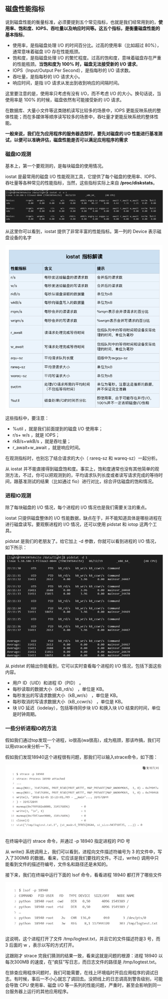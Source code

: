 ## 磁盘性能指标
说到磁盘性能的衡量标准，必须要提到五个常见指标，也就是我们经常用到的，**使用率、饱和度、IOPS、吞吐量以及响应时间等。这五个指标，是衡量磁盘性能的基本指标**。

 - 使用率，是指磁盘处理 I/O 的时间百分比。过高的使用率（比如超过 80%），通常意味着磁盘 I/O 存在性能瓶颈。
 - 饱和度，是指磁盘处理 I/O 的繁忙程度。过高的饱和度，意味着磁盘存在严重的性能瓶颈。**当饱和度为 100% 时，磁盘无法接受新的 I/O 请求**。
 - IOPS（Input/Output Per Second），是指每秒的 I/O 请求数。
 - 吞吐量，是指每秒的 I/O 请求大小。
 - 响应时间，是指 I/O 请求从发出到收到响应的间隔时间。


这里要注意的是，使用率只考虑有没有 I/O，而不考虑 I/O 的大小。换句话说，当使用率是 100% 的时候，磁盘依然有可能接受新的 I/O 请求。

在数据库、大量小文件等这类随机读写比较多的场景中，IOPS 更能反映系统的整体性能；而在多媒体等顺序读写较多的场景中，吞吐量才更能反映系统的整体性能。

**一般来说，我们在为应用程序的服务器选型时，要先对磁盘的 I/O 性能进行基准测试，以便可以准确评估，磁盘性能是否可以满足应用程序的需求**

### 磁盘IO观测
基本上，第一个要观测的，是每块磁盘的使用情况。

iostat 是最常用的磁盘 I/O 性能观测工具，它提供了每个磁盘的使用率、IOPS、吞吐量等各种常见的性能指标，当然，这些指标实际上来自 **/proc/diskstats**。

![](image/io0.png)

从这里你可以看到，iostat 提供了非常丰富的性能指标。第一列的 Device 表示磁盘设备的名字

![](image/io1.png)

这些指标中，要注意：

 - %util ，就是我们前面提到的磁盘 I/O 使用率；
 - r/s+ w/s ，就是 IOPS；
 - rkB/s+wkB/s ，就是吞吐量；
 - r_await+w_await ，就是响应时间。

在观测指标时，也别忘了结合请求的大小（ rareq-sz 和 wareq-sz）一起分析。

从 iostat 并不能直接得到磁盘饱和度。事实上，饱和度通常也没有其他简单的观测方法，不过，你可以把观测到的，平均请求队列长度或者读写请求完成的等待时间，跟基准测试的结果（比如通过 fio）进行对比，综合评估磁盘的饱和情况。

### 进程IO观测
除了每块磁盘的 I/O 情况，每个进程的 I/O 情况也是我们需要关注的重点。

iostat 只提供磁盘整体的 I/O 性能数据，缺点在于，并不能知道具体是哪些进程在进行磁盘读写。要观察进程的 I/O 情况，还可以使用 pidstat 和 iotop 这两个工具。

pidstat 是我们的老朋友了。给它加上 -d 参数，你就可以看到进程的 I/O 情况，如下所示：

![](image/io2.png)

从 pidstat 的输出你能看到，它可以实时查看每个进程的 I/O 情况，包括下面这些内容。

 - 用户 ID（UID）和进程 ID（PID） 。
 - 每秒读取的数据大小（kB_rd/s） ，单位是 KB。
 - 每秒发出的写请求数据大小（kB_wr/s） ，单位是 KB。
 - 每秒取消的写请求数据大小（kB_ccwr/s） ，单位是 KB。
 - 块 I/O 延迟（iodelay），包括等待同步块 I/O 和换入块 I/O 结束的时间，单位是时钟周期。

### 一些分析进程IO的方法
假如我们通过top发现一个进程，io很高(wa很高)，成为瓶颈，那该咋搞，我们可以用strace来分析一下。

假如我们发现18940这个进程很有问题，那我们可以输入strace命令，如下图：

![](image/io3.png)

在终端中运行 strace 命令，并通过 -p 18940 指定进程的 PID 号

从 write() 系统调用上，我们可以看到，进程向文件描述符编号为 3 的文件中，写入了300MB 的数据。看来，它应该是我们要找的文件。不过，write() 调用中只能看到文件的描述符编号，文件名和路径还是未知的。

接下来，我们在终端中运行下面的 lsof 命令，看看进程 18940 都打开了哪些文件

![](image/io4.png)

这说明，这个进程打开了文件 /tmp/logtest.txt，并且它的文件描述符是3 号，而 3 后面的 w ，表示以写的方式打开。

这跟刚才 strace 完我们猜测的结果一致，看来这就是问题的根源：进程 18940 以每次300MB 的速度，在“疯狂”写日志，而日志文件的路径是 /tmp/logtest.txt。

在排查应用程序问题时，我们可能需要，在线上环境临时开启应用程序的调试日志。有时候，事后一不小心就忘了调回去。没把线上的日志调高到警告级别，可能会导致 CPU 使用率、磁盘 I/O 等一系列的性能问题，严重时，甚至会影响到同一台服务器上运行的其他应用程序。